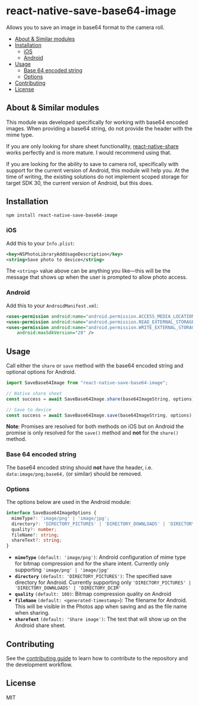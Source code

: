 # react-native-save-base64-image

Allows you to save an image in base64 format to the camera roll.

- [About & Similar modules](#about--similar-modules)
- [Installation](#installation)
  - [iOS](#ios)
  - [Android](#android)
- [Usage](#usage)
  - [Base 64 encoded string](#base-64-encoded-string)
  - [Options](#options)
- [Contributing](#contributing)
- [License](#license)


## About & Similar modules

This module was developed specifically for working with base64 encoded images. When providing a base64 string, do not provide the header with the mime type.

If you are only looking for share sheet functionality, [react-native-share](https://github.com/react-native-share/react-native-share) works perfectly and is more mature. I would recommend using that.

If you are looking for the ability to save to camera roll, specifically with support for the current version of Android, this module will help you. At the time of writing, the existing solutions do not implement scoped storage for target SDK 30, the current version of Android, but this does.


## Installation

```sh
npm install react-native-save-base64-image
```

### iOS

Add this to your `Info.plist`:

```xml
<key>NSPhotoLibraryAddUsageDescription</key>
<string>Save photo to device</string>
```

The `<string>` value above can be anything you like—this will be the message that shows up when the user is prompted to allow photo access.

### Android

Add this to your `AndroidManifest.xml`:

```xml
<uses-permission android:name="android.permission.ACCESS_MEDIA_LOCATION"/>
<uses-permission android:name="android.permission.READ_EXTERNAL_STORAGE" />
<uses-permission android:name="android.permission.WRITE_EXTERNAL_STORAGE"
    android:maxSdkVersion="28" />
```

## Usage

Call either the `share` or `save` method with the base64 encoded string and optional options for Android.

```js
import SaveBase64Image from "react-native-save-base64-image";

// Native share sheet
const success = await SaveBase64Image.share(base64ImageString, options);

// Save to device
const success = await SaveBase64Image.save(base64ImageString, options);
```

**Note**: Promises are resolved for both methods on iOS but on Android the promise is only resolved for the `save()` method and **not** for the `share()` method.


### Base 64 encoded string

The base64 encoded string should **not** have the header, i.e. `data:image/png;base64,` (or similar) should be removed.


### Options

The options below are used in the Android module:

```ts
interface SaveBase64ImageOptions {
  mimeType?: 'image/png' | 'image/jpg';
  directory?: 'DIRECTORY_PICTURES' | 'DIRECTORY_DOWNLOADS' | 'DIRECTORY_DCIM';
  quality?: number;
  fileName?: string;
  shareText?: string;
}
```

- **`mimeType`** `(default: 'image/png')`: Android configuration of mime type for bitmap compression and for the share intent. Currently only supporting `'image/png' | 'image/jpg'`
- **`directory`** `(default: 'DIRECTORY_PICTURES')`: The specified save directory for Android. Currently supporting only `'DIRECTORY_PICTURES' | 'DIRECTORY_DOWNLOADS' | 'DIRECTORY_DCIM'`
- **`quality`** `(default: 100)`: Bitmap compression quality on Android
- **`fileName`** `(default: <generated-timestamp>`): The filename for Android. This will be visible in the Photos app when saving and as the file name when sharing.
- **`shareText`** `(default: 'Share image')`: The text that will show up on the Android share sheet.


## Contributing

See the [contributing guide](CONTRIBUTING.md) to learn how to contribute to the repository and the development workflow.

## License

MIT
